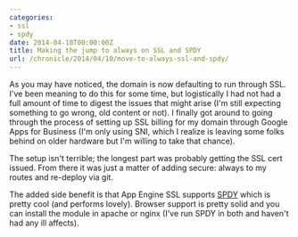```yaml
---
categories:
- ssl
- spdy
date: 2014-04-10T00:00:00Z
title: Making the jump to always on SSL and SPDY
url: /chronicle/2014/04/10/move-to-always-ssl-and-spdy/
---
```


As you may have noticed, the domain is now defaulting to run through SSL. I've been meaning to do this for some time, but logistically I had not had a full amount of time to digest the issues that might arise (I'm still expecting something to go wrong, old content or not). I finally got around to going through the process of setting up SSL billing for my domain through Google Apps for Business (I'm only using SNI, which I realize is leaving some folks behind on older hardware but I'm willing to take that chance).

The setup isn't terrible; the longest part was probably getting the SSL cert issued. From there it was just a matter of adding secure: always to my routes and re-deploy via git.

The added side benefit is that App Engine SSL supports [SPDY](http://en.wikipedia.org/wiki/SPDY) which is pretty cool (and performs lovely). Browser support is pretty solid and you can install the module in apache or nginx (I've run SPDY in both and haven't had any ill affects).